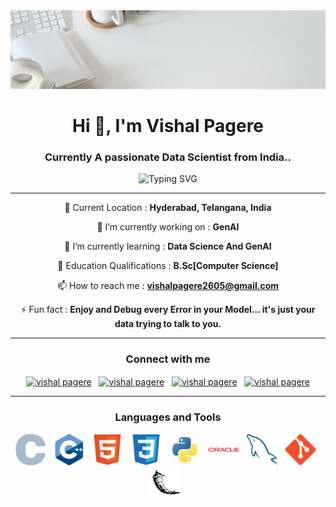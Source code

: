 <img src="./CoverBanner.gif" width="1000" autoplay="true" />
<h1 align="center">Hi 👋, I'm Vishal Pagere</h1>
<h3 align="center">Currently A passionate Data Scientist from India..</h3>
<p align="center">
  <img src="https://readme-typing-svg.herokuapp.com?font=Fira+Code&size=25&pause=1000&color=1AB4F9&center=true&vCenter=true&width=800&lines=Aspiring+Data+Scientist+%7C+AI%2C+ML%2C+NLP%2C+Deep+Learning;Power+BI+%7C+GenAI+Explorer;Feel+Free+to+Connect!" alt="Typing SVG" />
</p>

<hr>
<div align="center" >
  
 📍 Current Location : **Hyderabad, Telangana, India**

 🔭 I’m currently working on : **GenAI**

 🌱 I’m currently learning : **Data Science And GenAI**

 📝 Education Qualifications : **B.Sc[Computer Science]**

 📫 How to reach me : **vishalpagere2605@gmail.com**

 ⚡ Fun fact : **Enjoy and Debug every Error in your Model... it's just your data trying to talk to you.**
  
 
</div>
<hr>


<h3 align="center">Connect with me</h3>
<p align="center">
    <a href="https://www.linkedin.com/in/vishalpagere" target="blank"><img align="center"
            src="https://raw.githubusercontent.com/rahuldkjain/github-profile-readme-generator/master/src/images/icons/Social/linked-in-alt.svg"
            alt="vishal pagere" height="40" width="40" /></a> &nbsp;
    <a href="https://fb.com/vishal pagere" target="blank"><img align="center"
            src="https://raw.githubusercontent.com/rahuldkjain/github-profile-readme-generator/master/src/images/icons/Social/facebook.svg"
            alt="vishal pagere" height="40" width="40" /></a> &nbsp;
    <a href="https://instagram.com/vishal_.pagere" target="blank"><img align="center"
            src="https://raw.githubusercontent.com/rahuldkjain/github-profile-readme-generator/master/src/images/icons/Social/instagram.svg"
            alt="vishal pagere" height="40" width="40" /></a> &nbsp;
    <a href="https://wa.link/1gvaua" target="blank"><img align="center"
            src="https://raw.githubusercontent.com/rahuldkjain/github-profile-readme-generator/master/src/images/icons/Social/whatsapp.svg"
            alt="vishal pagere" height="40" width="40" /></a>
    
</p>
<hr>
<h3 align="center">Languages and Tools</h3>
<p align="center"> 
      <img src="https://raw.githubusercontent.com/devicons/devicon/master/icons/c/c-original.svg"
            alt="c" width="50" height="50" /> &nbsp;
      <img
            src="https://raw.githubusercontent.com/devicons/devicon/master/icons/cplusplus/cplusplus-original.svg"
            alt="cplusplus" width="50" height="50" /> &nbsp;
      <img
            src="https://raw.githubusercontent.com/devicons/devicon/master/icons/html5/html5-original.svg"
            alt="html5" width="50" height="50" /> &nbsp;
      <img
            src="https://raw.githubusercontent.com/devicons/devicon/master/icons/css3/css3-original.svg"
            alt="css3" width="50" height="50" /> &nbsp;
      <img 
            src="https://raw.githubusercontent.com/devicons/devicon/master/icons/python/python-original.svg" alt="python"
            width="50" height="50" /> &nbsp;
      <img 
            src="https://raw.githubusercontent.com/devicons/devicon/master/icons/oracle/oracle-original.svg"
            alt="oracle" width="50" height="50" /> &nbsp;
      <img
            src="https://raw.githubusercontent.com/devicons/devicon/master/icons/mysql/mysql-original.svg"
            alt="mysql" width="50" height="50" /> &nbsp;
      <img
            src="https://raw.githubusercontent.com/devicons/devicon/master/icons/git/git-original.svg"
            alt="git" width="50" height="50" /> &nbsp;
      <img
            src="https://raw.githubusercontent.com/devicons/devicon/master/icons/flask/flask-original.svg"
            alt="git" width="50" height="50" /> &nbsp;
</p>



